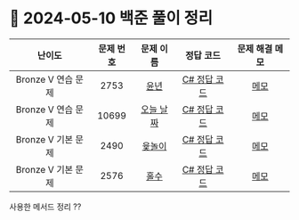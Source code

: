 # 📅 2024-05-10 백준 풀이 정리

| 난이도 | 문제 번호 | 문제 이름 | 정답 코드 | 문제 해결 메모 |
| :--: | :--: | :--: | :--: | :--: |
| Bronze V 연습 문제 | 2753 | [윤년](https://www.acmicpc.net/problem/2753) | [C# 정답 코드](../bojSolutions/2025-05-10/2753.cs) | [메모]() |
| Bronze V 연습 문제 | 10699 | [오늘 날짜](https://www.acmicpc.net/problem/10699) | [C# 정답 코드](../bojSolutions/2025-05-10/10699.cs) | [메모]() |
| Bronze V 기본 문제 | 2490 | [윷놀이](https://www.acmicpc.net/problem/2490) | [C# 정답 코드](../bojSolutions/2025-05-10/2490.cs) | [메모]() |
| Bronze V 기본 문제 | 2576 | [홀수](https://www.acmicpc.net/problem/2576) | [C# 정답 코드](../bojSolutions/2025-05-10/2576.cs) | [메모]() |

사용한 메서드 정리
??
